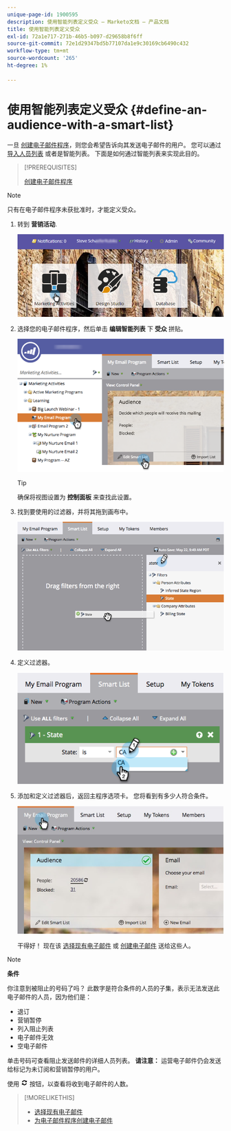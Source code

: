 ```yaml
---
unique-page-id: 1900595
description: 使用智能列表定义受众 — Marketo文档 — 产品文档
title: 使用智能列表定义受众
exl-id: 72a1e717-271b-46b5-b097-d29658b8f6ff
source-git-commit: 72e1d29347bd5b77107da1e9c30169cb6490c432
workflow-type: tm+mt
source-wordcount: '265'
ht-degree: 1%

---
```


# 使用智能列表定义受众 {#define-an-audience-with-a-smart-list}

一旦 [创建电子邮件程序](/help/marketo/product-docs/email-marketing/email-programs/creating-an-email-program/create-an-email-program.md)，则您会希望告诉向其发送电子邮件的用户。 您可以通过 [导入人员列表](/help/marketo/product-docs/email-marketing/email-programs/managing-people-in-email-programs/define-an-audience-by-importing-a-list.md) 或者是智能列表。 下面是如何通过智能列表来实现此目的。

>[!PREREQUISITES]
>
>[创建电子邮件程序](/help/marketo/product-docs/email-marketing/email-programs/creating-an-email-program/create-an-email-program.md)

>[!NOTE]
>
>只有在电子邮件程序未获批准时，才能定义受众。

1. 转到 **营销活动**.

   ![](assets/login-marketing-activities.png)

1. 选择您的电子邮件程序，然后单击 **编辑智能列表** 下 **受众** 拼贴。

   ![](assets/2017-05-22-09-46-37.png)

   >[!TIP]
   >
   >确保将视图设置为 **控制面板** 来查找此设置。

1. 找到要使用的过滤器，并将其拖到画布中。

   ![](assets/dragstate.png)

1. 定义过滤器。

   ![](assets/image2014-9-12-11-3a1-3a14.png)

1. 添加和定义过滤器后，返回主程序选项卡。 您将看到有多少人符合条件。

   ![](assets/myemailprogram.jpg)

   干得好！ 现在该 [选择现有电子邮件](/help/marketo/product-docs/email-marketing/email-programs/email-program-actions/choose-an-existing-email.md) 或 [创建电子邮件](/help/marketo/product-docs/email-marketing/email-programs/email-program-actions/create-an-email-for-an-email-program.md) 送给这些人。

>[!NOTE]
>
>**条件**
>
>你注意到被阻止的号码了吗？ 此数字是符合条件的人员的子集，表示无法发送此电子邮件的人员，因为他们是：
>
>* 退订
>* 营销暂停
>* 列入阻止列表
>* 电子邮件无效
>* 空电子邮件
>
>单击号码可查看阻止发送邮件的详细人员列表。 **请注意：** 运营电子邮件仍会发送给标记为未订阅和营销暂停的用户。
>
>使用 ![—](assets/image2014-10-23-16-3a32-3a36.png) 按钮，以查看将收到电子邮件的人数。

>[!MORELIKETHIS]
>
>* [选择现有电子邮件](/help/marketo/product-docs/email-marketing/email-programs/email-program-actions/choose-an-existing-email.md)
>* [为电子邮件程序创建电子邮件](/help/marketo/product-docs/email-marketing/email-programs/email-program-actions/create-an-email-for-an-email-program.md)

